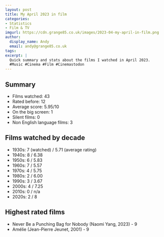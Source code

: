 ```yaml
---
layout: post
title: My April 2023 in film
categories:
- Statistics
- Film & TV
imgurl: https://cdn.grange85.co.uk/images/2023-04-my-april-in-film.png
author:
  display_name: Andy
  email: andy@grange85.co.uk
tags:
excerpt: |
  Quick summary and stats about the films I watched in April 2023.
  #Music #Cinema #Film #Cinemastodon
---
```

## Summary
 - Films watched: 43
 - Rated before: 12
 - Average score: 5.95/10
 - On the big screen: 1
 - Silent films: 0
 - Non English language films: 3

## Films watched by decade
 - 1930s: 7 (watched) / 5.71 (average rating)
 - 1940s: 8 / 6.38
 - 1950s: 6 / 5.83
 - 1960s: 7 / 5.57
 - 1970s: 4 / 5.75
 - 1980s: 2 / 6.00
 - 1990s: 3 / 3.67
 - 2000s: 4 / 7.25
 - 2010s: 0 / n/a
 - 2020s: 2 / 8

## Highest rated films
 - Never Be a Punching Bag for Nobody (Naomi Yang, 2023) - 9
 - Am&eacute;lie (Jean-Pierre Jeunet, 2001) - 9
